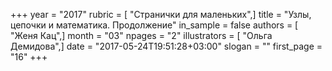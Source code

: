 +++
year = "2017"
rubric = [ "Странички для маленьких",]
title = "Узлы, цепочки и математика. Продолжение"
in_sample = false
authors = [ "Женя Кац",]
month = "03"
npages = "2"
illustrators = [ "Ольга Демидова",]
date = "2017-05-24T19:51:28+03:00"
slogan = ""
first_page = "16"
+++
